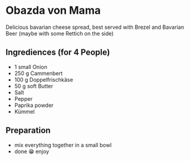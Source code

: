 # Obazda von Mama
Delicious bavarian cheese spread, best served with Brezel and Bavarian Beer (maybe with some Rettich on the side)

## Ingrediences (for 4 People)
- 1 small Onion
- 250 g Cammenbert
- 100 g Doppelfrischkäse
- 50 g soft Butter
- Salt
- Pepper
- Paprika powder
- Kümmel

## Preparation
- mix everything together in a small bowl
- done :grin: enjoy
